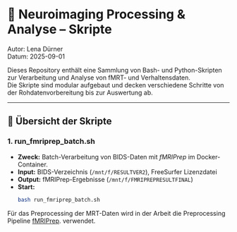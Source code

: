 # 🧪 Neuroimaging Processing & Analyse – Skripte

Autor: Lena Dürner  
Datum: 2025-09-01  

Dieses Repository enthält eine Sammlung von Bash- und Python-Skripten zur Verarbeitung und Analyse von fMRT- und Verhaltensdaten.  
Die Skripte sind modular aufgebaut und decken verschiedene Schritte von der Rohdatenvorbereitung bis zur Auswertung ab.  

---

## 📂 Übersicht der Skripte

### 1. **run_fmriprep_batch.sh**
- **Zweck:** Batch-Verarbeitung von BIDS-Daten mit *fMRIPrep* im Docker-Container.  
- **Input:** BIDS-Verzeichnis (`/mnt/f/RESULTVER2`), FreeSurfer Lizenzdatei  
- **Output:** fMRIPrep-Ergebnisse (`/mnt/f/FMRIPREPRESULTFINAL`)  
- **Start:**  
  ```bash
  bash run_fmriprep_batch.sh
  ```

  
Für das Preprocessing der MRT-Daten wird in der Arbeit die Preprocessing Pipeline [fMRIPrep](https://fmriprep.org/en/stable/).  verwendet.

